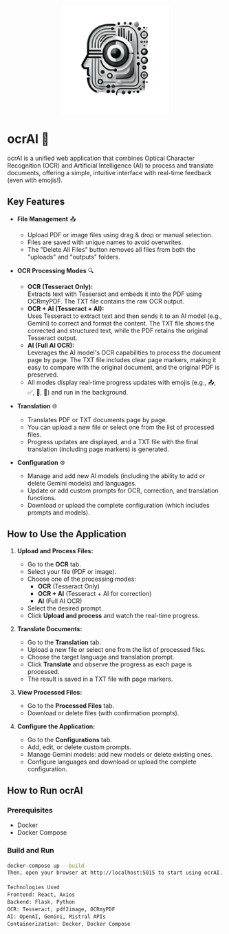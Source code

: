 <div align="center">
  <img src="/backend/static/logo.png" alt="ocrAI Logo" width="250">
</div>

# ocrAI 🤖

ocrAI is a unified web application that combines Optical Character Recognition (OCR) and Artificial Intelligence (AI) to process and translate documents, offering a simple, intuitive interface with real-time feedback (even with emojis!).

## Key Features

- **File Management** 📤  
  - Upload PDF or image files using drag & drop or manual selection.
  - Files are saved with unique names to avoid overwrites.
  - The "Delete All Files" button removes all files from both the "uploads" and "outputs" folders.

- **OCR Processing Modes** 🔍  
  - **OCR (Tesseract Only):**  
    Extracts text with Tesseract and embeds it into the PDF using OCRmyPDF. The TXT file contains the raw OCR output.
  - **OCR + AI (Tesseract + AI):**  
    Uses Tesseract to extract text and then sends it to an AI model (e.g., Gemini) to correct and format the content. The TXT file shows the corrected and structured text, while the PDF retains the original Tesseract output.
  - **AI (Full AI OCR):**  
    Leverages the AI model's OCR capabilities to process the document page by page. The TXT file includes clear page markers, making it easy to compare with the original document, and the original PDF is preserved.
  - All modes display real-time progress updates with emojis (e.g., 📤, ✅, 🤖, 🎉) and run in the background.

- **Translation** 🌐  
  - Translates PDF or TXT documents page by page.
  - You can upload a new file or select one from the list of processed files.
  - Progress updates are displayed, and a TXT file with the final translation (including page markers) is generated.

- **Configuration** ⚙️  
  - Manage and add new AI models (including the ability to add or delete Gemini models) and languages.
  - Update or add custom prompts for OCR, correction, and translation functions.
  - Download or upload the complete configuration (which includes prompts and models).

## How to Use the Application

1. **Upload and Process Files:**
   - Go to the **OCR** tab.
   - Select your file (PDF or image).
   - Choose one of the processing modes:
     - **OCR** (Tesseract Only)
     - **OCR + AI** (Tesseract + AI for correction)
     - **AI** (Full AI OCR)
   - Select the desired prompt.
   - Click **Upload and process** and watch the real-time progress.

2. **Translate Documents:**
   - Go to the **Translation** tab.
   - Upload a new file or select one from the list of processed files.
   - Choose the target language and translation prompt.
   - Click **Translate** and observe the progress as each page is processed.
   - The result is saved in a TXT file with page markers.

3. **View Processed Files:**
   - Go to the **Processed Files** tab.
   - Download or delete files (with confirmation prompts).

4. **Configure the Application:**
   - Go to the **Configurations** tab.
   - Add, edit, or delete custom prompts.
   - Manage Gemini models: add new models or delete existing ones.
   - Configure languages and download or upload the complete configuration.

## How to Run ocrAI

### Prerequisites
- Docker
- Docker Compose

### Build and Run

```bash
docker-compose up --build
Then, open your browser at http://localhost:5015 to start using ocrAI.

Technologies Used
Frontend: React, Axios
Backend: Flask, Python
OCR: Tesseract, pdf2image, OCRmyPDF
AI: OpenAI, Gemini, Mistral APIs
Containerization: Docker, Docker Compose
